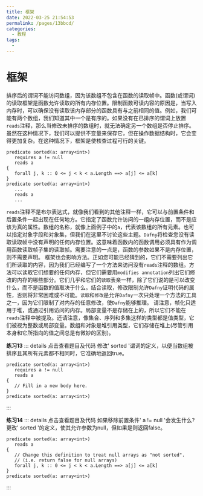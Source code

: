 ```yaml
---
title: 框架
date: 2022-03-25 21:54:53
permalink: /pages/13bbcd/
categories:
  - 教程
tags:
  - 
---
```

# 框架

排序后的谓词不能访问数组，因为该数组不包含在函数的读取帧中。函数(或谓词)的读取框架是函数允许读取的所有内存位置。限制函数可读内容的原因是，当写入内存时，可以确保没有读取该内存部分的函数具有与之前相同的值。例如，我们可能有两个数组，我们知道其中一个是有序的。如果没有在已排序的谓词上放置`reads`注释，那么当修改未排序的数组时，就无法确定另一个数组是否停止排序。虽然在这种情况下，我们可以提供不变量来保存它，但在操作数据结构时，它会变得更加复杂。在这种情况下，框架是使核查过程可行的关键。

```dafny
predicate sorted(a: array<int>)
   requires a != null
   reads a
{
   forall j, k :: 0 <= j < k < a.Length ==> a[j] <= a[k]
}
predicate sorted(a: array<int>)
   ...
   reads a
   ...
```

`reads`注释不是布尔表达式，就像我们看到的其他注释一样，它可以与前置条件和后置条件一起出现在任何地方。它指定了函数允许访问的一组内存位置，而不是应该为真的属性。数组的名称，就像上面例子中的`a`，代表该数组的所有元素。也可以指定对象字段和对象集，但我们在这里不讨论这些主题。`Dafny`将检查您没有读取读取帧中没有声明的任何内存位置。这意味着函数内的函数调用必须具有作为调用函数读取帧子集的读取帧。需要注意的一点是，函数的参数如果不是内存位置，则不需要声明。
框架也会影响方法。正如您可能已经猜到的，它们不需要列出它们所读取的内容，因为我们已经编写了一个方法来访问没有`reads`注释的数组。方法可以读取它们想要的任何内存，但它们需要用`modifies annotation`列出它们修改的内存的哪些部分。它们几乎和它们的`读取`表亲一样，除了它们说的是可以改变什么，而不是函数的值取决于什么。结合读取，修改限制允许`Dafny`证明代码的属性，否则将非常困难或不可能。`读取`和`修改`是允许`Dafny`一次只处理一个方法的工具之一，因为它们限制了对内存的任意修改，使`Dafny`能够推理。
请注意，帧化只适用于堆，或通过引用访问的内存。局部变量不是存储在上的，所以它们不能在`reads`注释中被提及。还请注意，像集合、序列和多集这样的类型都是值类型，它们被视为整数或局部变量。数组和对象是堆引用类型，它们存储在堆上(尽管引用本身和它所指向的值之间总是有微妙的区别)。

**练习13** 
::: details 点击查看题目及代码
修改' sorted '谓词的定义，以便当数组被排序且其所有元素都不相同时，它准确地返回true。

```dafny
predicate sorted(a: array<int>)
   requires a != null
   reads a
{
   // Fill in a new body here.
}
predicate sorted(a: array<int>)
```
:::

**练习14** 
::: details 点击查看题目及代码
如果移除前置条件' a != null '会发生什么?更改' sorted '的定义，使其允许参数为null，但如果是则返回false。

```dafny
predicate sorted(a: array<int>)
   reads a
{
   // Change this definition to treat null arrays as "not sorted".
   // (i.e. return false for null arrays)
   forall j, k :: 0 <= j < k < a.Length ==> a[j] <= a[k]
}
predicate sorted(a: array<int>)
```
:::
## 